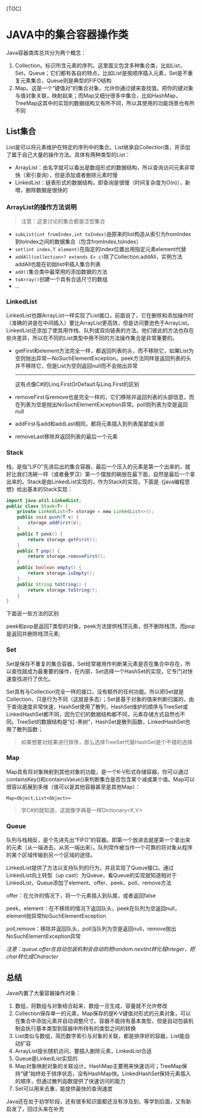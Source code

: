 [TOC]

# JAVA中的集合容器操作类

Java容器类库总共分为两个概念：

1. Collection。标识所含元素的序列，这里面又包含多种集合类，比如List，Set，Queue；它们都有各自的特点，比如List是按顺序插入元素，Set是不重复元素集合，Queue则是典型的FIFO结构
2. Map。这是一个“键值对”的集合对象，允许你通过键来查找值。把你的键对象与值对象关联，映射起来；而Map又细分很多中集合，比如HashMap，TreeMap这其中的实现的数据结构又有所不同，所以其使用的功能场景也有所不同

## List集合

List是可以将元素维护在特定的序列中的集合。List继承自Collection类，并添加了属于自己大量的操作方法。具体有两种类型的List：

- ArrayList：由名字就可以看出是数组形式的数据结构，所以查询访问元素非常快（索引查询），但是添加或者删除元素时慢
- LinkedList：链表形式的数据结构，即查询是很慢（时间复杂度为O(n)），新增，删除数据是很快的

### ArrayList的操作方法说明

> 注意：这里讨论的集合都是泛型集合

- `subList(int fromIndex,int toIndex)`由原来的list构造从索引为fromIndex到toIndex之间的数据集合（包含fromIndex,toIndex）
- `set(int index,T element)`在指定的index位置出用指定元素element代替
- `addAll(collection<? extends E> c)`除了Collection.addAll，实例方法addAll也能在初始list中插入集合列表
- `add()`集合类中最常用的添加数据的方法
- `toArray()`创建一个具有合适尺寸的数组
- ...

### LinkedList

LinkedList也跟ArrayList一样实现了List接口，前面说了，它在删除和添加操作时（准确的讲是在中间插入）要比ArrayList更高效，但是访问要逊色于ArrayList。LinkedList还添加了使其用作栈、队列或双向链表的方法。他们彼此的方法也存在些许差异，所以在不同的List类型中用不同的方法操作集合是非常重要的。

- getFirst和element方法完全一样，都返回列表的头，而不移除它，如果List为空则抛出异常—NoSuchElementException。peek方法同样是返回列表的头并不移除它，但是List为空则返回null而不会抛出异常

  ------

  这有点像C#的Linq.FirstOrDefault与Linq.First的区别

- removeFirst与remove也是完全一样的，它们移除并返回列表的头部信息，而在列表为空是抛出NoSuchElementException异常。poll则列表为空是返回null

- addFirst与add和addLast相同，都将元素插入到列表尾部或头部

- removeLast移除并返回列表的最后一个元素

### Stack

栈，是指“LIFO”先进后出的集合容器，最后一个压入的元素是第一个出来的，就好比我们洗碗一样（或者叠罗汉）第一个摆放的碗放在最下面，自然是最后一个拿出来的。Stack是由LinkedList实现的，作为Stack的实现，下面是《java编程思想》给出基本的Stack实现：

```java
import java.util.LinkedList;
public class Stack<T> {
    private LinkedList<T> storage = new LinkedList<>();
    public void push(T v) {
        storage.addFirst(v);
    }
    public T peek() {
        return storage.getFirst();
    }
    public T pop() {
        return storage.removeFirst();
    }
    public boolean empty() {
        return storage.isEmpty();
    }
    public String toString() {
        return storage.toString();
    }
}
```

下面说一些方法的区别

peek和pop是返回T类型的对象。peek方法提供栈顶元素，但不删除栈顶，而pop是返回并删除栈顶元素;

### Set

Set是保存不重复的集合容器，Set经常被用作判断某元素是否在集合中存在，所以查找就成为最重要的操作，在内部，Set选择一个HashSet的实现，它专门对快速查找进行了优化。

Set具有与Collection完全一样的接口，没有额外的任何功能。所以把Set就是Collection，只是行为不同（这就是多态）；Set是基于对象的值来判断归属的，由于查询速度非常快速，HashSet使用了散列，HashSet维护的顺序与TreeSet或LinkedHashSet都不同，因为它们的数据结构都不同，元素存储方式自然也不同。TreeSet的数据结构是“红-黑树”，HashSet是散列函数，LinkedHashSet也用了散列函数；

> 如果想要对结果进行排序，那么选择TreeSet代替HashSet是个不错的选择

### Map

Map具有将对象映射到其他对象的功能，是一个K-V形式存储容器，你可以通过containsKey()和containsValue()来判断集合是否包含某个减或某个值。Map可以很容以拓展到多维（值可以是其他容器甚至是其他Map）：

`Map<Object,List<Object>>`

> 学C#的就知道，这就像字典基一样Dictionary<K,V>

### Queue

队列与栈相反，是个先进先出“FIFO”的容器。即第一个放进去就是第一个拿出来的元素（从一端进去，从另一端出来）。队列常作被当作一个可靠的将对象从程序的某个区域传输到另一个区域的途径。

LinkedList提供了方法以支持队列的行为，并且实现了Queue接口。通过LinkedList向上转型（up cast）为Queue，看Queue的实现就知道相对于LinkedList，Queue添加了element、offer、peek、poll、remove方法

offer：在允许的情况下，将一个元素插入到队尾，或者返回false

peek，element：在不移除的情况下返回队头，peek在队列为空返回null，element抛异常NoSuchElementException

poll,remove：移除并返回队头，poll当队列为空是返回null，remove抛出NoSuchElementException异常

*注意：queue.offer在自动包装机制会自动的把random.nextInt转化程Integer，把char转化成Character*

## 总结

Java内置了大量容器操作对象：

1. 数组，将数组与对象结合起来，数组一旦生成，容量就不允许修改
2. Collection保存单一的元素，Map保存的是K-V键值对形式的元素对象，可以在集合中添加元素并自动调整尺寸。容器不能持有基本类型，但是自动包装机制会执行基本类型到容器中所持有的类型之间的转换
3. List类似与数组，简历数字索引与对象的关联，都是排序好的容器，List能自动扩容
4. ArrayList擅长随机访问，要插入删除元素，LinkedList合适
5. Queue是LinkedList实现的
6. Map对象映射对象的关联设计。HashMap主要用来快速访问；TreeMap保持“键”始终处于排序状态，没有HashMap快。LinkedHashSet保持元素插入的顺序，但通过散列函数提供了快速访问的能力
7. Set可以用来去重，能提供最快的查询速度

Java还在处于初学阶段，还有很多知识面都还没有涉及到，等学到后面，又有新启发了，回过头来在补充

